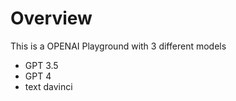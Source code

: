 # Overview 

This is a OPENAI Playground with 3 different models       

* GPT 3.5     
* GPT 4   
* text davinci     